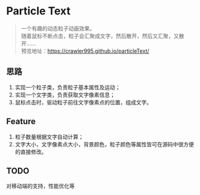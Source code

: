 # Particle Text
> 一个有趣的动态粒子动画效果。<br>随着鼠标不断点击，粒子会汇聚成文字，然后散开，然后又汇聚，又散开……<br>
预览地址：https://crawler995.github.io/particleText/

## 思路
1. 实现一个粒子类，负责粒子基本属性及运动；
2. 实现一个文字类，负责获取文字像素信息；
3. 鼠标点击时，驱动粒子前往文字像素点的位置，组成文字。

## Feature
1. 粒子数量根据文字自动计算；
2. 文字大小，文字像素点大小，背景颜色，粒子颜色等属性皆可在源码中很方便的直接修改。

## TODO
对移动端的支持，性能优化等
